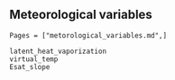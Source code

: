 ## Meteorological variables

```@index
Pages = ["metorological_variables.md",]
```

```@docs
latent_heat_vaporization
virtual_temp
Esat_slope
```